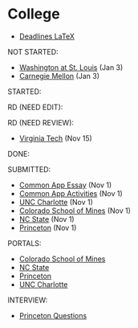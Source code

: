 # College

- [Deadlines LaTeX](deadlines.tex)

NOT STARTED:
- [Washington at St. Louis](washington-at-st.-louis.md) (Jan 3)
- [Carnegie Mellon](carnegie-mellon.md) (Jan 3)

STARTED:

RD (NEED EDIT):

RD (NEED REVIEW):
- [Virginia Tech](virginia-tech.md) (Nov 15)

DONE:

SUBMITTED:
- [Common App Essay](common-app-essay.md) (Nov 1)
- [Common App Activities](common-app-activities.md) (Nov 1)
- [UNC Charlotte](unc-charlotte.md) (Nov 1)
- [Colorado School of Mines](colorado-school-of-mines.md) (Nov 1)
- [NC State](nc-state.md) (Nov 1)
- [Princeton](princeton.md) (Nov 1)

PORTALS:
- [Colorado School of Mines](https://apply.mines.edu/apply/status)
- [NC State](https://apply.ncsu.edu/apply/status)
- [Princeton](https://apply.princeton.edu/apply/status)
- [UNC Charlotte](https://future49er.charlotte.edu/apply/status)

INTERVIEW:
- [Princeton Questions](princeton-questions.md)

